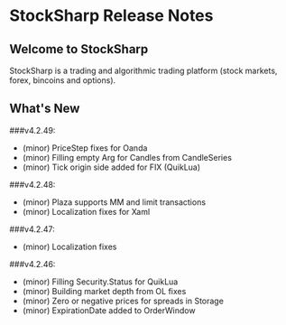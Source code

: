 StockSharp Release Notes
========================

Welcome to StockSharp
---------------------
StockSharp is a trading and algorithmic trading platform (stock markets, forex, bincoins and options).

What's New
----------

###v4.2.49:
* (minor) PriceStep fixes for Oanda
* (minor) Filling empty Arg for Candles from CandleSeries
* (minor) Tick origin side added for FIX (QuikLua)

###v4.2.48:
* (minor) Plaza supports MM and limit transactions
* (minor) Localization fixes for Xaml

###v4.2.47:
* (minor) Localization fixes

###v4.2.46:
* (minor) Filling Security.Status for QuikLua
* (minor) Building market depth from OL fixes
* (minor) Zero or negative prices for spreads in Storage
* (minor) ExpirationDate added to OrderWindow
